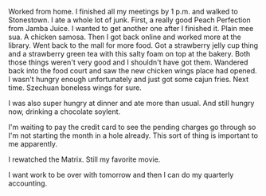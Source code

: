 Worked from home. I finished all my meetings by 1 p.m. and walked to Stonestown. I ate a whole lot of junk. First, a really good Peach Perfection from Jamba Juice. I wanted to get another one after I finished it. Plain mee sua. A chicken samosa. Then I got back online and worked more at the library. Went back to the mall for more food. Got a strawberry jelly cup thing and a strawberry green tea with this salty foam on top at the bakery. Both those things weren't very good and I shouldn't have got them. Wandered back into the food court and saw the new chicken wings place had opened. I wasn't hungry enough unfortunately and just got some cajun fries. Next time. Szechuan boneless wings for sure.

I was also super hungry at dinner and ate more than usual. And still hungry now, drinking a chocolate soylent.

I'm waiting to pay the credit card to see the pending charges go through so I'm not starting the month in a hole already. This sort of thing is important to me apparently.

I rewatched the Matrix. Still my favorite movie.

I want work to be over with tomorrow and then I can do my quarterly accounting.
